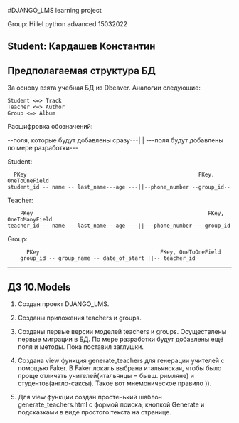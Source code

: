 #DJANGO_LMS learning project

Group:
    Hillel python advanced 15032022 

Student:
    Кардашев Константин
-------------------------------------
Предполагаемая структура БД
-------------------------------------
За основу взята учебная БД из Dbeaver. 
Аналогии следующие:

    Student <=> Track
    Teacher <=> Author
    Group <=> Album

Расшифровка обозначений:

--поля, которые будут добавлены сразу---| | ---поля будут добавлены по мере разработки---


Student:

      PKey                                                      FKey, OneToOneField
    student_id -- name -- last_name---age ---||--phone_number --group_id--  



Teacher:

        PKey                                                       FKey, OneToManyField
    teacher_id -- name -- last_name---age ---||---phone_number -- group_id


Group:

          PKey                                      FKey, OneToOneField                                         
        group_id -- group_name -- date_of_start ||-- teacher_id

---------------------------------------------------------------------------------------------------
ДЗ 10.Models
---------------------------------------------------------------------------------------------------
1. Создан проект DJANGO_LMS.

2. Созданы приложения teachers и groups.
3. Созданы первые версии моделей teachers и groups. Осуществлены первые миграции в БД.
    По мере разработки будут добавлены ещё поля и методы. Пока поставил заглушки.
4. Создана view функция generate_teachers для генерации учителей с помощью Faker. В Faker локаль
   выбрана итальянская, чтобы было проще отличать учителей(итальянцы = бывш. римляне) и студентов(англо-саксы).
   Такое вот мнемоническое правило )). 
5. Для view функции создан простенький шаблон generate_teachers.html с формой поиска, кнопкой Generate
    и подсказками в виде простого текста на странице.
 